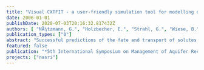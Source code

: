 ```yaml
---
title: "Visual CXTFIT - a user-friendly simulation tool for modelling one-dimensional transport, sorption and degradation processes during bank filtration"
date: 2006-01-01
publishDate: 2020-07-03T20:16:32.817432Z
authors: [ "NÃ¼tzmann, G.", "Holzbecher, E.", "Strahl, G.", "Wiese, B.", "Licht, E.", "GrÃ¼tzmacher, G." ]
publication_types: ["0"]
abstract: "Successful predictions of the fate and transport of solutes during bank filtration and artificial groundwater recharge depends on the availability of accurate transport parameters. We expand the CXTFIT code (Toride et al., 1995) in order to improve the handling by pre- and post processing modules under Microsoft EXCEL. Inverse modelling results of column experiments with tracers, pharmaceutical residuals and algae toxins demonstrate the applicability of the advanced simulation tool."
featured: false
publication: "*5th International Symposium on Management of Aquifer Recharge / IHP-VI, Series on Groundwater*"
projects: ["nasri"]
---
```


